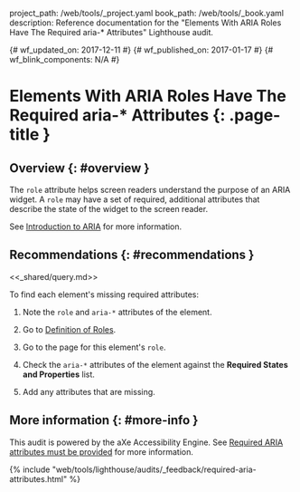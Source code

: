 project_path: /web/tools/_project.yaml
book_path: /web/tools/_book.yaml
description: Reference documentation for the "Elements With ARIA Roles Have The Required aria-* Attributes" Lighthouse audit.

{# wf_updated_on: 2017-12-11 #}
{# wf_published_on: 2017-01-17 #}
{# wf_blink_components: N/A #}

# Elements With ARIA Roles Have The Required aria-* Attributes  {: .page-title }

## Overview {: #overview }

The `role` attribute helps screen readers understand the purpose of an ARIA
widget. A `role` may have a set of required, additional attributes that
describe the state of the widget to the screen reader.

See [Introduction to ARIA](/web/fundamentals/accessibility/semantics-aria/) for more information.

## Recommendations {: #recommendations }

<<_shared/query.md>>

To find each element's missing required attributes:

1. Note the `role` and `aria-*` attributes of the element.

1. Go to [Definition of Roles][roles].

1. Go to the page for this element's `role`.

1. Check the `aria-*` attributes of the element against the **Required
   States and Properties** list.

1. Add any attributes that are missing.

[roles]: https://www.w3.org/TR/wai-aria/roles#role_definitions

## More information {: #more-info }

This audit is powered by the aXe Accessibility Engine. See [Required ARIA
attributes must be provided][axe] for more information.

[axe]: https://dequeuniversity.com/rules/axe/1.1/aria-required-attr


{% include "web/tools/lighthouse/audits/_feedback/required-aria-attributes.html" %}
